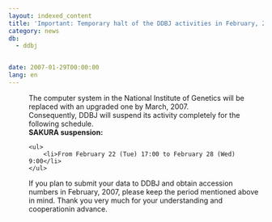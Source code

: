 ```yaml
---
layout: indexed_content
title: 'Important: Temporary halt of the DDBJ activities in February, 2007'
category: news
db:
  - ddbj


date: 2007-01-29T00:00:00
lang: en
---
```


<html>
<dd>The computer system in the National Institute of Genetics will be replaced with an upgraded one by March, 2007.
<dd>Consequently, DDBJ will suspend its activity completely for the following schedule.<br>
<dd><b>SAKURA suspension:</b>

    <ul>
        <li>From February 22 (Tue) 17:00 to February 28 (Wed) 9:00</li>
    </ul>
<dd>If you plan to submit your data to DDBJ and obtain accession numbers in February, 2007, please keep the period mentioned above in mind. Thank you very much for your understanding and cooperationin advance.</dd>
</dd>
</dd>
</dd>
</html>
